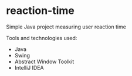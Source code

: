 # reaction-time
Simple Java project measuring user reaction time

Tools and technologies used:
* Java
* Swing
* Abstract Window Toolkit
* IntelliJ IDEA
